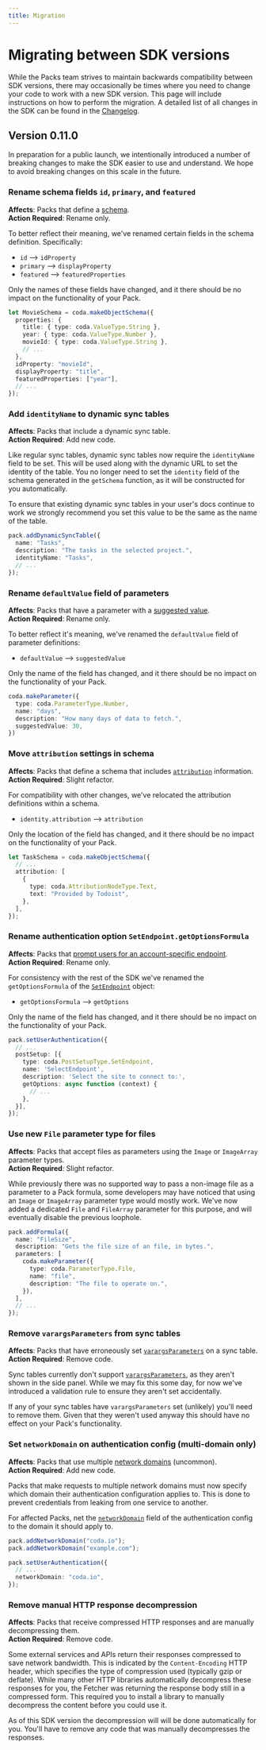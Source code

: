 ```yaml
---
title: Migration
---
```


# Migrating between SDK versions

While the Packs team strives to maintain backwards compatibility between SDK versions, there may occasionally be times where you need to change your code to work with a new SDK version. This page will include instructions on how to perform the migration. A detailed list of all changes in the SDK can be found in the [Changelog][changelog].


## Version 0.11.0

In preparation for a public launch, we intentionally introduced a number of breaking changes to make the SDK easier to use and understand. We hope to avoid breaking changes on this scale in the future.


### Rename schema fields `id`, `primary`, and `featured`

__Affects__: Packs that define a [schema][schemas].<br>
__Action Required__: Rename only.

To better reflect their meaning, we've renamed certain fields in the schema definition. Specifically:

- `id` --> `idProperty`
- `primary` --> `displayProperty`
- `featured` --> `featuredProperties`

Only the names of these fields have changed, and it there should be no impact on the functionality of your Pack.

```{.ts hl_lines="8-10"}
let MovieSchema = coda.makeObjectSchema({
  properties: {
    title: { type: coda.ValueType.String },
    year: { type: coda.ValueType.Number },
    movieId: { type: coda.ValueType.String },
    // ...
  },
  idProperty: "movieId",
  displayProperty: "title",
  featuredProperties: ["year"],
  // ...
});
```


### Add `identityName` to dynamic sync tables

__Affects__: Packs that include a dynamic sync table.<br>
__Action Required__: Add new code.

Like regular sync tables, dynamic sync tables now require the `identityName` field to be set. This will be used along with the dynamic URL to set the identity of the table. You no longer need to set the `identity` field of the schema generated in the `getSchema` function, as it will be constructed for you automatically.

To ensure that existing dynamic sync tables in your user's docs continue to work we strongly recommend you set this value to be the same as the name of the table.

```{.ts hl_lines="4"}
pack.addDynamicSyncTable({
  name: "Tasks",
  description: "The tasks in the selected project.",
  identityName: "Tasks",
  // ...
});
```


### Rename `defaultValue` field of parameters

__Affects__: Packs that have a parameter with a [suggested value][parameters_suggested].<br>
__Action Required__: Rename only.

To better reflect it's meaning, we've renamed the `defaultValue` field of parameter definitions:

- `defaultValue` --> `suggestedValue`

Only the name of the field has changed, and it there should be no impact on the functionality of your Pack.

```{.ts hl_lines="5"}
coda.makeParameter({
  type: coda.ParameterType.Number,
  name: "days",
  description: "How many days of data to fetch.",
  suggestedValue: 30,
})
```


### Move `attribution` settings in schema

__Affects__: Packs that define a schema that includes [`attribution`][schemas_attribution] information.<br>
__Action Required__: Slight refactor.

For compatibility with other changes, we've relocated the attribution definitions within a schema.

- `identity.attribution` --> `attribution`

Only the location of the field has changed, and it there should be no impact on the functionality of your Pack.

```{.ts hl_lines="3"}
let TaskSchema = coda.makeObjectSchema({
  // ...
  attribution: [
    {
      type: coda.AttributionNodeType.Text,
      text: "Provided by Todoist",
    },
  ],
});
```


### Rename authentication option `SetEndpoint.getOptionsFormula`

__Affects__: Packs that [prompt users for an account-specific endpoint][authentication_setendpoint].<br>
__Action Required__: Rename only.

For consistency with the rest of the SDK we've renamed the `getOptionsFormula` of the [`SetEndpoint`][SetEndpoint] object:

- `getOptionsFormula` --> `getOptions`

Only the name of the field has changed, and it there should be no impact on the functionality of your Pack.

```{.ts hl_lines="7"}
pack.setUserAuthentication({
  // ...
  postSetup: [{
    type: coda.PostSetupType.SetEndpoint,
    name: 'SelectEndpoint',
    description: 'Select the site to connect to:',
    getOptions: async function (context) {
      // ...
    },
  }],
});
```


### Use new `File` parameter type for files

__Affects__: Packs that accept files as parameters using the `Image` or `ImageArray` parameter types.<br>
__Action Required__: Slight refactor.

While previously there was no supported way to pass a non-image file as a parameter to a Pack formula, some developers may have noticed that using an `Image` or `ImageArray` parameter type would mostly work. We've now added a dedicated `File` and `FileArray` parameter for this purpose, and will eventually disable the previous loophole.

```{.ts hl_lines="6"}
pack.addFormula({
  name: "FileSize",
  description: "Gets the file size of an file, in bytes.",
  parameters: [
    coda.makeParameter({
      type: coda.ParameterType.File,
      name: "file",
      description: "The file to operate on.",
    }),
  ],
  // ...
});
```


### Remove `varargsParameters` from sync tables

__Affects__: Packs that have erroneously set [`varargsParameters`][parameters_vararg] on a sync table.<br>
__Action Required__: Remove code.

Sync tables currently don't support [`varargsParameters`][parameters_vararg], as they aren't shown in the side panel. While we may fix this some day, for now we've introduced a validation rule to ensure they aren't set accidentally.

If any of your sync tables have `varargsParameters` set (unlikely) you'll need to remove them. Given that they weren't used anyway this should have no effect on your Pack's functionality.


### Set `networkDomain` on authentication config (multi-domain only)

__Affects__: Packs that use multiple [network domains][fetcher_network] (uncommon).<br>
__Action Required__: Add new code.

Packs that make requests to multiple network domains must now specify which domain their authentication configuration applies to. This is done to prevent credentials from leaking from one service to another.

For affected Packs, net the [`networkDomain`][BaseAuthentication_networkdomain] field of the authentication config to the domain it should apply to.

```{.ts hl_lines="6"}
pack.addNetworkDomain("coda.io");
pack.addNetworkDomain("example.com");

pack.setUserAuthentication({
  // ...
  networkDomain: "coda.io",
});
```


### Remove manual HTTP response decompression

__Affects__: Packs that receive compressed HTTP responses and are manually decompressing them.<br>
__Action Required__: Remove code.

Some external services and APIs return their responses compressed to save network bandwidth. This is indicated by the `Content-Encoding` HTTP header, which specifies the type of compression used (typically gzip or deflate). While many other HTTP libraries automatically decompress these responses for you, the Fetcher was returning the response body still in a compressed form. This required you to install a library to manually decompress the content before you could use it.

As of this SDK version the decompression will will be done automatically for you. You'll have to remove any code that was manually decompresses the responses.


[changelog]: ../reference/changes.md
[parameters_vararg]: ../guides/basics/parameters/index.md#vararg
[fetcher_network]: ../guides/advanced/fetcher.md#network-domains
[BaseAuthentication_networkdomain]: ../reference/sdk/interfaces/BaseAuthentication.md#networkdomain
[schemas]: ../guides/advanced/schemas.md
[SetEndpoint]: ../reference/sdk/interfaces/SetEndpoint.md
[authentication_setendpoint]: ../guides/advanced/authentication.md#setendpoint
[schemas_attribution]: ../guides/advanced/schemas.md#attribution
[parameters_suggested]: ../guides/basics/parameters/index.md#suggested
[sync_tables_identity]: ../guides/blocks/sync-tables/index.md#identity
[schemas_references]: ../guides/advanced/schemas.md#references
